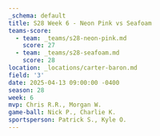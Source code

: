 ```yaml
---
_schema: default
title: S28 Week 6 - Neon Pink vs Seafoam
teams-score:
  - team: _teams/s28-neon-pink.md
    score: 27
  - team: _teams/s28-seafoam.md
    score: 28
location: _locations/carter-baron.md
field: '3'
date: 2025-04-13 09:00:00 -0400
season: 28
week: 6
mvp: Chris R.R., Morgan W.
game-ball: Nick P., Charlie K.
sportsperson: Patrick S., Kyle O.
---
```

